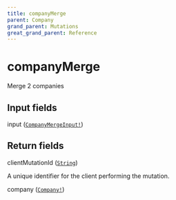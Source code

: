 ```yaml
---
title: companyMerge
parent: Company
grand_parent: Mutations
great_grand_parent: Reference
---
```


# companyMerge

Merge 2 companies

## Input fields

<div class="field-entry ">
  <span id="input" class="field-name anchored">input (<code><a href="/docs/reference/input_object/company/company_merge_input">CompanyMergeInput!</a></code>)</span>

  <div class="description-wrapper">

  </div>
</div>

## Return fields

<div class="field-entry ">
  <span id="client_mutation_id" class="field-name anchored">clientMutationId (<code><a href="/docs/reference/scalar/string">String</a></code>)</span>

  <div class="description-wrapper">
   <p>A unique identifier for the client performing the mutation.</p>

  </div>
</div>

<div class="field-entry ">
  <span id="company" class="field-name anchored">company (<code><a href="/docs/reference/object/company">Company!</a></code>)</span>

  <div class="description-wrapper">

  </div>
</div>

